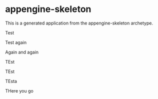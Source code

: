 appengine-skeleton
=============================

This is a generated application from the appengine-skeleton archetype.

Test

Test again

Again and again

TEst

TEst

TEsta

THere you go
